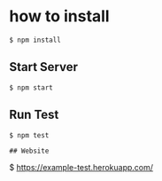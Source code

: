 # how to install
 ```
 $ npm install
 ```

 ## Start Server
```
$ npm start
```

## Run Test
```
$ npm test

## Website
```
$ https://example-test.herokuapp.com/

